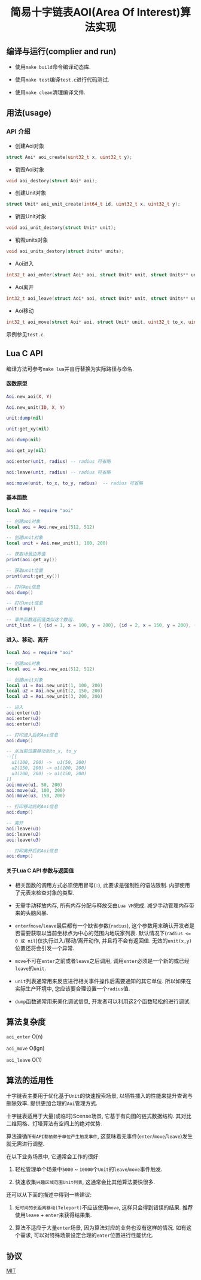 <h1 align="center">简易十字链表AOI(Area Of Interest)算法实现</h5>

## 编译与运行(complier and run)

  * 使用`make build`命令编译动态库.

  * 使用`make test`编译`test.c`进行代码测试.

  * 使用`make clean`清理编译文件.

## 用法(usage)

### API 介绍

  * 创建Aoi对象

  ```C
  struct Aoi* aoi_create(uint32_t x, uint32_t y);
  ```

  * 销毁Aoi对象

  ```C
  void aoi_destory(struct Aoi* aoi);
  ```

  * 创建Unit对象

  ```C
  struct Unit* aoi_unit_create(int64_t id, uint32_t x, uint32_t y);
  ```

  * 销毁Unit对象

  ```C
  void aoi_unit_destory(struct Unit* unit);
  ```

  * 销毁units对象

  ```C
  void aoi_units_destory(struct Units* units);
  ```

  * Aoi进入

  ```C
  int32_t aoi_enter(struct Aoi* aoi, struct Unit* unit, struct Units** units, uint32_t* radius);
  ```

  * Aoi离开

  ```C
  int32_t aoi_leave(struct Aoi* aoi, struct Unit* unit, struct Units** units, uint32_t* radius);
  ```

  * Aoi移动

  ```C
  int32_t aoi_move(struct Aoi* aoi, struct Unit* unit, uint32_t to_x, uint32_t to_y, struct Units** units, uint32_t* radius);
  ```

  示例参见`test.c`.

## Lua C API

  编译方法可参考`make lua`并自行替换为实际路径与命名.

#### 函数原型

```Lua
Aoi.new_aoi(X, Y)
```

```Lua
Aoi.new_unit(ID, X, Y)
```

```Lua
unit:dump(nil)
```

```Lua
unit:get_xy(nil)
```

```Lua
aoi:dump(nil)
```

```Lua
aoi:get_xy(nil)
```

```Lua
aoi:enter(unit, radius) -- radius 可省略
```

```Lua
aoi:leave(unit, radius) -- radius 可省略
```

```Lua
aoi:move(unit, to_x, to_y, radius)  -- radius 可省略
```

#### 基本函数

```Lua
local Aoi = require "aoi"

-- 创建aoi对象
local aoi = Aoi.new_aoi(512, 512)

-- 创建unit对象
local unit = Aoi.new_unit(1, 100, 200)

-- 获取场景边界值
print(aoi:get_xy())

-- 获取unit位置
print(unit:get_xy())

-- 打印Aoi信息
aoi:dump()

-- 打印unit信息
unit:dump()
```

```Lua
-- 事件函数返回值类似这个数组.
unit_list = { {id = 1, x = 100, y = 200}, {id = 2, x = 150, y = 200}, {id = 3, x = 20, y = 200} }
```

#### 进入、移动、离开

```Lua
local Aoi = require "aoi"

-- 创建aoi对象
local aoi = Aoi.new_aoi(512, 512)

-- 创建unit对象
local u1 = Aoi.new_unit(1, 100, 200)
local u2 = Aoi.new_unit(2, 150, 200)
local u3 = Aoi.new_unit(3, 200, 200)

-- 进入
aoi:enter(u1)
aoi:enter(u2)
aoi:enter(u3)

-- 打印进入后的Aoi信息
aoi:dump()

-- 从当前位置移动到to_x, to_y
--[[
  u1(100, 200) ->  u1(50, 200)
  u2(150, 200) -> u1(100, 200)
  u3(200, 200) -> u1(150, 200)
]]
aoi:move(u1, 50, 200)
aoi:move(u2, 100, 200)
aoi:move(u3, 150, 200)

-- 打印移动后的Aoi信息
aoi:dump()

-- 离开
aoi:leave(u1)
aoi:leave(u2)
aoi:leave(u3)

-- 打印离开后的Aoi信息
aoi:dump()
```

#### 关于Lua C API 参数与返回值

  * 相关函数的调用方式必须使用冒号(`:`), 此要求是强制性的语法限制. 内部使用了元表来检查对象的类型.

  * 无需手动释放内存, 所有内存分配与释放交由`Lua VM`完成. 减少手动管理内存带来的头脑风暴.

  * `enter`/`move`/`leave`最后都有一个缺省参数(`radius`), 这个参数用来确认开发者是否需要获取以当前坐标点为中心的范围内地玩家列表.
  默认情况下(`radius <= 0 或 nil`)仅执行进入/移动/离开动作, 并且将不会有返回值. 无效的`unit(x,y)`位置还将会引发一个异常.

  * `move`不可在`enter`之前或者`leave`之后调用, 调用`enter`必须是一个新的或已经`leave`的`unit`.

  * `unit`列表通常用来反应进行相关事件操作后需要通知的其它单位. 所以如果在实际生产环境中, 您应该要合理设置一个`radius`值.

  * `dump`函数通常用来美化调试信息, 开发者可以利用这2个函数轻松的进行调试.

## 算法复杂度

  `aoi_enter` O(n)

  `aoi_move` O(lgn)

  `aoi_leave` O(1)

## 算法的适用性

  十字链表主要用于优化基于`Unit`的快速搜索场景, 以牺牲插入的性能来提升查询与删除效率. 提供更加合理的`Aoi`管理方式.

  十字链表适用于大量(或临时)Scense场景, 它基于有向图的链式数据结构. 其对比二维网格、灯塔算法有空间上的绝对优势.

  算法遵循`所有API都依赖于单位产生触发事件`, 这意味着无事件(`enter`/`move`/`leave`)发生就无需进行调整.

  在以下业务场景中, 它通常会工作的很好:

  1. 轻松管理单个场景中`5000` ~ `10000`个`Unit`的`leave`/`move`事件触发.

  2. 快速收集`兴趣区域范围Unit列表`, 这通常会比其他算法要快很多.

  还可以从下面的描述中得到一些建议:

  1. `短时间的长距离移动(Teleport)`不应该使用`move`, 这样只会得到错误的结果. 推荐使用`leave` + `enter`来获得结果集.

  2. 算法不适应于大量`enter`场景, 因为算法对应的业务也没有这样的情况. 如有这个需求, 可以对特殊场景设定合理的`enter`位置进行性能优化.

## 协议

  [MIT](https://github.com/CandyMi/aoi-c/blob/master/LICENSE)
